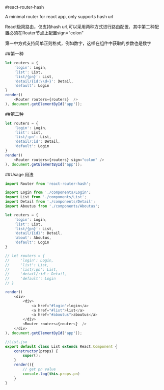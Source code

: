 
#react-router-hash

A minimal router for react app, only supports hash url

React极简路由，仅支持hash url,可以采用两种方式进行路由配置，其中第二种配置必须在Router节点上配置sign="colon"

第一中方式支持简单正则格式，例如数字，这样在组件中获取的参数也是数字

##第一种
```javascript
let routers = {
    'login': Login,
    'list': List,
    'list/{pn}': List,
    'detail/{id:\\d+}': Detail,
    'default': Login
}
render((
    <Router routers={routers}  />
), document.getElementById('app'));
```

##第二种
```javascript
let routers = {
    'login': Login,
    'list': List,
    'list/:pn': List,
    'detail/:id': Detail,
    'default': Login
}
render((
    <Router routers={routers} sign="colon" />
), document.getElementById('app'));
```

##Usage 用法

```javascript
import Router from 'react-router-hash';

import Login from './components/Login';
import List from './components/List';
import Detail from './components/Detail';
import Aboutus from './components/Aboutus';

let routers = {
    'login': Login,
    'list': List,
    'list/{pn}': List,
    'detail/{id}': Detail,
    'about': Aboutus,
    'default': Login
}

// let routers = {
//     'login': Login,
//     'list': List,
//     'list/:pn': List,
//     'detail/:id': Detail,
//     'default': Login
// }

render((
    <div>
        <div>
            <a href="#login">login</a>
            <a href="#list">list</a>
            <a href="#aboutus">aboutus</a>
        </div>
        <Router routers={routers}  />
    </div>
), document.getElementById('app'));

//List.jsx
export default class List extends React.Component {
    constructor(props) {
        super();
    }
    render(){
        // get pn value
        console.log(this.props.pn)
    }
}

```

